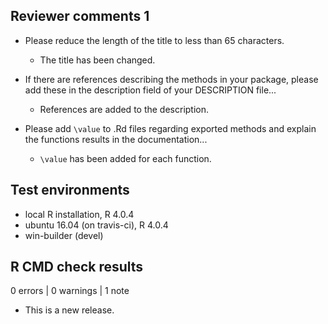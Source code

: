 ## Reviewer comments 1
* Please reduce the length of the title to less than 65 characters.
  * The title has been changed.

* If there are references describing the methods in your package, please
add these in the description field of your DESCRIPTION file...
  * References are added to the description.

* Please add `\value` to .Rd files regarding exported methods and explain
the functions results in the documentation...
  * `\value` has been added for each function.

## Test environments
* local R installation, R 4.0.4
* ubuntu 16.04 (on travis-ci), R 4.0.4
* win-builder (devel)

## R CMD check results

0 errors | 0 warnings | 1 note

* This is a new release.
